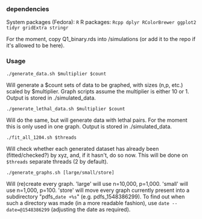 ### dependencies
System packages (Fedora): `R`
R packages: `Rcpp dplyr RColorBrewer ggplot2 tidyr gridExtra stringr`

For the moment, copy Q1_binary.rds into /simulations (or add it to the repo if it's allowed to be here).

### Usage
`./generate_data.sh $multiplier $count`

Will generate a $count sets of data to be graphed, with sizes (n,p, etc.) scaled by $multiplier. Graph scripts assume the multiplier is either 10 or 1. Output is stored in ./simulated_data.

`./generate_lethal_data.sh $multiplier $count`

Will do the same, but will generate data with lethal pairs. For the moment this is only used in one graph. Output is stored in ./simulated_data.

`./fit_all_1204.sh $threads`

Will check whether each generated dataset has already been (fitted/checked?) by xyz, and, if it hasn't, do so now. This will be done on `$threads` separate threads (2 by default).

`./generate_graphs.sh [large/small/store]`

Will (re)create every graph. 'large' will use n=10,000, p=1,000. 'small' will use n=1,000, p=100. 'store' will move every graph currently present into a subdirectory "pdfs_`date +%s`" (e.g. pdfs_1548386299). To find out when such a directory was made (in a more readable fashion), use `date --date=@1548386299` (adjusting the date as required).

